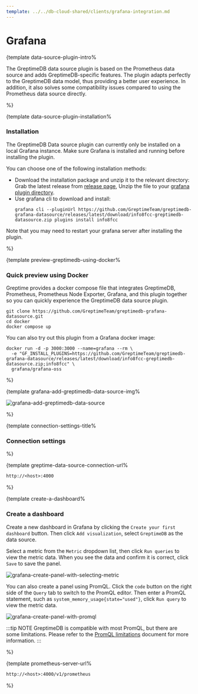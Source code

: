 ```yaml
---
template: ../../db-cloud-shared/clients/grafana-integration.md
---
```

# Grafana

<docs-template>

{template data-source-plugin-intro%

The GreptimeDB data source plugin is based on the Prometheus data source and adds GreptimeDB-specific features.
The plugin adapts perfectly to the GreptimeDB data model,
thus providing a better user experience.
In addition, it also solves some compatibility issues compared to using the Prometheus data source directly.

%}

{template data-source-plugin-installation%

### Installation

The GreptimeDB Data source plugin can currently only be installed on a local Grafana instance.
Make sure Grafana is installed and running before installing the plugin.

You can choose one of the following installation methods:
- Download the installation package and unzip it to the relevant directory: Grab the latest release from [release
page](https://github.com/GreptimeTeam/greptimedb-grafana-datasource/releases/latest/),
Unzip the file to your [grafana plugin
directory](https://grafana.com/docs/grafana/latest/setup-grafana/configure-grafana/#plugins).
- Use grafana cli to download and install:
  ```shell
  grafana cli --pluginUrl https://github.com/GreptimeTeam/greptimedb-grafana-datasource/releases/latest/download/info8fcc-greptimedb-datasource.zip plugins install info8fcc
  ```

Note that you may need to restart your grafana server after installing the plugin.

%}

{template preview-greptimedb-using-docker%

### Quick preview using Docker

Greptime provides a docker compose file that integrates GreptimeDB, Prometheus, Prometheus Node Exporter, Grafana, and this plugin together so you can quickly experience the GreptimeDB data source plugin.

```shell
git clone https://github.com/GreptimeTeam/greptimedb-grafana-datasource.git
cd docker
docker compose up
```

You can also try out this plugin from a Grafana docker image:

```shell
docker run -d -p 3000:3000 --name=grafana --rm \
  -e "GF_INSTALL_PLUGINS=https://github.com/GreptimeTeam/greptimedb-grafana-datasource/releases/latest/download/info8fcc-greptimedb-datasource.zip;info8fcc" \
  grafana/grafana-oss
```

%}

{template grafana-add-greptimedb-data-source-img%

![grafana-add-greptimedb-data-source](/grafana-add-greptimedb-data-source.png)

%}

{template connection-settings-title%
### Connection settings
%}

{template greptime-data-source-connection-url%

```txt
http://<host>:4000
```

%}

{template create-a-dashboard%

### Create a dashboard

Create a new dashboard in Grafana by clicking the `Create your first dashboard` button.
Then click `Add visualization`, select `GreptimeDB` as the data source.

Select a metric from the `Metric` dropdown list, then click `Run queries` to view the metric data.
When you see the data and confirm it is correct, click `Save` to save the panel.

![grafana-create-panel-with-selecting-metric](/create-panel-with-selecting-metric-greptimedb.png)

You can also create a panel using PromQL.
Click the `code` button on the right side of the `Query` tab to switch to the PromQL editor.
Then enter a PromQL statement, such as `system_memory_usage{state="used"}`, click `Run query` to view the metric data.

![grafana-create-panel-with-promql](/grafana-create-panel-with-promql.png)


:::tip NOTE
GreptimeDB is compatible with most PromQL, but there are some limitations. Please refer to the [PromQL limitations](/user-guide/query-data/promql#limitations) document for more information.
:::

%}

{template prometheus-server-url%

```txt
http://<host>:4000/v1/prometheus
```

%}

</docs-template>
